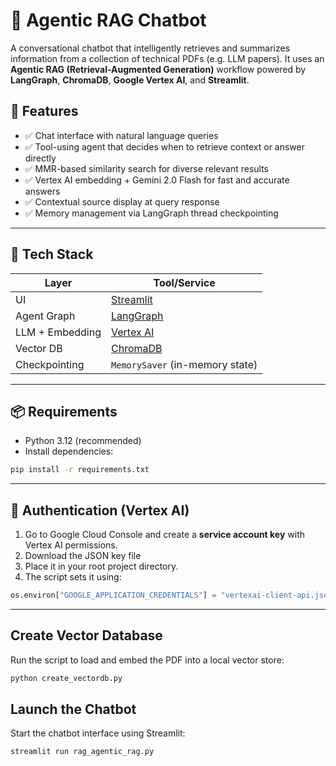 
# 🤖 Agentic RAG Chatbot

A conversational chatbot that intelligently retrieves and summarizes information from a collection of technical PDFs (e.g. LLM papers). It uses an **Agentic RAG (Retrieval-Augmented Generation)** workflow powered by **LangGraph**, **ChromaDB**, **Google Vertex AI**, and **Streamlit**.

## 🚀 Features

- ✅ Chat interface with natural language queries
- ✅ Tool-using agent that decides when to retrieve context or answer directly
- ✅ MMR-based similarity search for diverse relevant results
- ✅ Vertex AI embedding + Gemini 2.0 Flash for fast and accurate answers
- ✅ Contextual source display at query response
- ✅ Memory management via LangGraph thread checkpointing

---

## 🧰 Tech Stack

| Layer        | Tool/Service               |
|-------------|----------------------------|
| UI          | [Streamlit](https://streamlit.io) |
| Agent Graph | [LangGraph](https://github.com/langchain-ai/langgraph) |
| LLM + Embedding | [Vertex AI](https://cloud.google.com/vertex-ai) |
| Vector DB   | [ChromaDB](https://www.trychroma.com) |
| Checkpointing | `MemorySaver` (in-memory state) |

---


## 📦 Requirements

- Python 3.12 (recommended)
- Install dependencies:

```bash
pip install -r requirements.txt
```

---

## 🔐 Authentication (Vertex AI)

1. Go to Google Cloud Console and create a **service account key** with Vertex AI permissions.
2. Download the JSON key file
3. Place it in your root project directory.
4. The script sets it using:

```python
os.environ["GOOGLE_APPLICATION_CREDENTIALS"] = "vertexai-client-api.json" # change to your key file name
```

---


## Create Vector Database

Run the script to load and embed the PDF into a local vector store:

```bash
python create_vectordb.py
```

## Launch the Chatbot

Start the chatbot interface using Streamlit:

```bash
streamlit run rag_agentic_rag.py